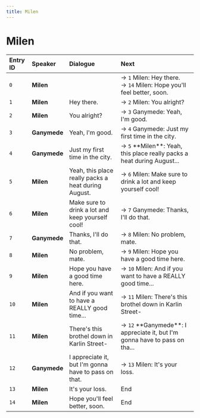```yaml
---
title: Milen
---
```


# Milen


| Entry ID | Speaker | Dialogue | Next |
| :------- | :------ | :------- | :------------ |
| `0` | **Milen** |  | → `1` Milen: Hey there\.<br>→ `14` Milen: Hope you'll feel better, soon\. |
| `1` | **Milen** | Hey there\. | → `2` Milen: You alright? |
| `2` | **Milen** | You alright? | → `3` Ganymede: Yeah, I'm good\. |
| `3` | **Ganymede** | Yeah, I'm good\. | → `4` Ganymede: Just my first time in the city\. |
| `4` | **Ganymede** | Just my first time in the city\. | → `5` \*\*Milen\*\*: Yeah, this place really packs a heat during August\.\.\. |
| `5` | **Milen** | Yeah, this place really packs a heat during August\. | → `6` Milen: Make sure to drink a lot and keep yourself cool\! |
| `6` | **Milen** | Make sure to drink a lot and keep yourself cool\! | → `7` Ganymede: Thanks, I'll do that\. |
| `7` | **Ganymede** | Thanks, I'll do that\. | → `8` Milen: No problem, mate\. |
| `8` | **Milen** | No problem, mate\. | → `9` Milen: Hope you have a good time here\. |
| `9` | **Milen** | Hope you have a good time here\. | → `10` Milen: And if you want to have a REALLY good time\.\.\. |
| `10` | **Milen** | And if you want to have a REALLY good time\.\.\. | → `11` Milen: There's this brothel down in Karlin Street\- |
| `11` | **Milen** | There's this brothel down in Karlin Street\- | → `12` \*\*Ganymede\*\*: I appreciate it, but I'm gonna have to pass on tha\.\.\. |
| `12` | **Ganymede** | I appreciate it, but I'm gonna have to pass on that\. | → `13` Milen: It's your loss\. |
| `13` | **Milen** | It's your loss\. | End |
| `14` | **Milen** | Hope you'll feel better, soon\. | End |
